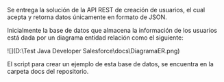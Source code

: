 Se entrega la solución de la API REST de creación de usuarios, el cual acepta y retorna datos únicamente en formato de JSON.

Inicialmente la base de datos que almacena la información de los usuarios está dada por un diagrama entidad relación como el siguiente: 

![](D:\Test Java Developer Salesforce\docs\DiagramaER.png)

El script para crear un ejemplo de esta base de datos, se encuentra en la carpeta docs del repositorio.


